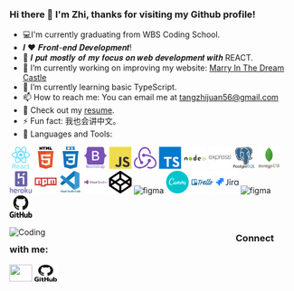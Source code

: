 ### Hi there 👋 I'm Zhi, thanks for visiting my Github profile!

- 💻I'm currently graduating from WBS Coding School. 
-  𝑰 ❤️ 𝑭𝒓𝒐𝒏𝒕-𝒆𝒏𝒅 𝑫𝒆𝒗𝒆𝒍𝒐𝒑𝒎𝒆𝒏𝒕!
- 🖖 𝑰 𝒑𝒖𝒕 𝒎𝒐𝒔𝒕𝒍𝒚 𝒐𝒇 𝒎𝒚 𝒇𝒐𝒄𝒖𝒔 𝒐𝒏 𝒘𝒆𝒃 𝒅𝒆𝒗𝒆𝒍𝒐𝒑𝒎𝒆𝒏𝒕 𝒘𝒊𝒕𝒉 REACT.
- 🔭 I’m currently working on improving my website: [Marry In The Dream Castle](https://github.com/ZhiJuanTang/Castle_Frontend.git)
- 🌱 I’m currently learning basic TypeScript.
- 📫 How to reach me: You can email me at tangzhijuan56@gmail.com
- 📙 Check out my [resume](https://drive.google.com/file/d/1IlUzzow4RJX6IKgoG-LjQ7LWCN_HesDs/view?usp=sharing).
- ⚡ Fun fact: 我也会讲中文。
- 🚀 Languages and Tools:
<p align="left"> 
 <img src="https://github.com/devicons/devicon/blob/master/icons/react/react-original-wordmark.svg" alt="figma" width="40" height="40"/> </a> 
 <img src="https://github.com/devicons/devicon/blob/master/icons/html5/html5-original-wordmark.svg" width="40" height="40"/> </a>
 <img src="https://github.com/devicons/devicon/blob/master/icons/css3/css3-plain-wordmark.svg" alt="css3" width="40" height="40"/> </a>
  <img src="https://github.com/devicons/devicon/blob/master/icons/bootstrap/bootstrap-plain-wordmark.svg" alt="figma" width="40" height="40"/> </a> 
<img src="https://github.com/devicons/devicon/blob/master/icons/javascript/javascript-original.svg" alt="figma" width="40" height="40"/> </a>
<img src="https://github.com/devicons/devicon/blob/master/icons/redux/redux-original.svg" alt="figma" width="40" height="40"/> </a> 
 <img src="https://github.com/devicons/devicon/blob/master/icons/typescript/typescript-original.svg" alt="figma" width="40" height="40"/> </a>  
  <img src="https://github.com/devicons/devicon/blob/master/icons/nodejs/nodejs-original-wordmark.svg" alt="figma" width="40" height="40"/> </a>   
  <img src="https://github.com/devicons/devicon/blob/master/icons/express/express-original-wordmark.svg" alt="git" width="40" height="40"/> </a> 
 <img src="https://github.com/devicons/devicon/blob/master/icons/postgresql/postgresql-original-wordmark.svg" width="40" height="40"/> </a>
<img src="https://github.com/devicons/devicon/blob/master/icons/mongodb/mongodb-original-wordmark.svg" alt="figma" width="40" height="40"/> </a> <br/>
 <img src="https://github.com/devicons/devicon/blob/master/icons/heroku/heroku-plain-wordmark.svg" width="40" height="40"/> </a>
 <img src="https://github.com/devicons/devicon/blob/master/icons/npm/npm-original-wordmark.svg" alt="figma" width="40" height="40"/> </a> 
 <img src="https://github.com/devicons/devicon/blob/master/icons/vscode/vscode-original-wordmark.svg" alt="figma" width="40" height="40"/> </a>  
 <img src="https://github.com/devicons/devicon/blob/master/icons/visualstudio/visualstudio-plain-wordmark.svg" alt="figma" width="40" height="40"/> </a> 
 <img src="https://github.com/devicons/devicon/blob/master/icons/codepen/codepen-plain.svg" width="40" height="40"/> </a>
<img src="https://www.vectorlogo.zone/logos/figma/figma-icon.svg" alt="figma" width="40" height="40"/> </a> 
<img src="https://github.com/devicons/devicon/blob/master/icons/canva/canva-original.svg" alt="figma" width="40" height="40"/> </a> 
<img src="https://github.com/devicons/devicon/blob/master/icons/trello/trello-plain-wordmark.svg" alt="figma" width="40" height="40"/> </a>  <img src="https://github.com/devicons/devicon/blob/master/icons/jira/jira-original-wordmark.svg" alt="figma" width="40" height="40"/> </a> 
 <img src="https://www.vectorlogo.zone/logos/eslint/eslint-ar21.svg" alt="figma" width="40" height="40"/> </a> 
 <img src="https://github.com/devicons/devicon/blob/master/icons/github/github-original-wordmark.svg" alt="figma" width="40" height="40"/> </a> </p>
 
 
  <img align="left" alt="Coding" width="400" src="https://media.giphy.com/media/26tn33aiTi1jkl6H6/giphy.gif">
  
<h3 align="left">Connect with me:</h3>
<p align="left">
<a href="https://www.linkedin.com/in/zhi-juan-tang-dev/" target="blank"><img align="center" src="https://cdn.jsdelivr.net/npm/simple-icons@3.0.1/icons/linkedin.svg" alt="" height="30" width="40" /></a>
 <a href="https://github.com/ZhiJuanTang" target="blank"><img align="center" src="https://github.com/devicons/devicon/blob/master/icons/github/github-original-wordmark.svg" alt="" height="30" width="40" /></a>
</p>
